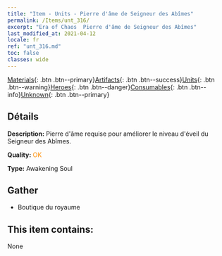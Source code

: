 ```yaml
---
title: "Item - Units - Pierre d'âme de Seigneur des Abîmes"
permalink: /Items/unt_316/
excerpt: "Era of Chaos  Pierre d'âme de Seigneur des Abîmes"
last_modified_at: 2021-04-12
locale: fr
ref: "unt_316.md"
toc: false
classes: wide
---
```

 [Materials](/fr/Items/){: .btn .btn--primary}[Artifacts](/fr/Items/Artifacts/){: .btn .btn--success}[Units](/fr/Items/Units/){: .btn .btn--warning}[Heroes](/fr/Items/Heroes/){: .btn .btn--danger}[Consumables](/fr/Items/Consumables/){: .btn .btn--info}[Unknown](/fr/Items/Unknown/){: .btn .btn--primary}

## Détails
 **Description:** Pierre d'âme requise pour améliorer le niveau d'éveil du Seigneur des Abîmes.

 **Quality:** <span style="color: #FF8C00">OK</span>

 **Type:** Awakening Soul

## Gather

*    Boutique du royaume 

## This item contains:

  None

